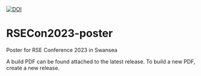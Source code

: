 [![DOI](https://zenodo.org/badge/DOI/10.5281/zenodo.15272150.svg)](https://doi.org/10.5281/zenodo.15272150)

# RSECon2023-poster
Poster for RSE Conference 2023 in Swansea

A build PDF can be found attached to the latest release. To build a new PDF, create a new release.

